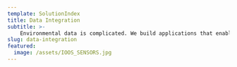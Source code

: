 ```yaml
---
template: SolutionIndex
title: Data Integration
subtitle: >-
    Environmental data is complicated. We build applications that enable rapid exploration.
slug: data-integration
featured:
  image: /assets/IOOS_SENSORS.jpg
---
```

